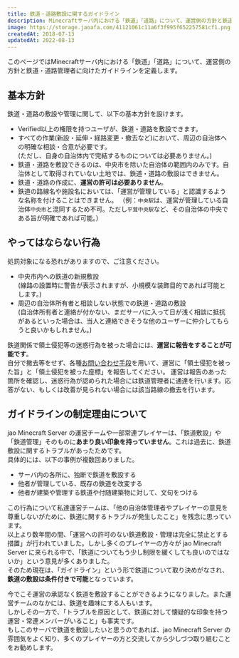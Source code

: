 ```yaml
---
title: 鉄道・道路敷設に関するガイドライン
description: Minecraftサーバ内における「鉄道」「道路」について、運営側の方針と鉄道・道路管理者のガイドラインを定義します。
image: https://storage.jaoafa.com/41121061c11a6f3f995f652257581cf1.png
createdAt: 2018-07-13
updatedAt: 2022-08-13
---
```

このページではMinecraftサーバ内における「鉄道」「道路」について、運営側の方針と鉄道・道路管理者に向けたガイドラインを定義します。

## 基本方針

鉄道・道路の敷設や管理に関して、以下の基本方針を設けます。

- Verified以上の権限を持つユーザが、鉄道・道路を敷設できます。
- すべての作業(新設・延伸・経路変更・撤去など)において、周辺の自治体への明確な相談・合意が必要です。  
  (ただし、自身の自治体内で完結するものについては必要ありません。)
- 鉄道・道路を敷設できるのは、中央市を除いた自治体の範囲内のみです。自治体として取得されていない土地では、鉄道・道路の敷設はできません。
- 鉄道・道路の作成に、**運営の許可は必要ありません**。
- 鉄道の路線名や施設名においては、「運営が管理している」と認識するような名称を付けることはできません。
  （例：`中央駅`は、運営が管理している自治体`中央市`と混同するため不可。ただし`平茸中央駅`など、その自治体の中央である旨が明確であれば可能。）

## やってはならない行為

処罰対象になる恐れがありますので、ご注意ください。

- 中央市内への鉄道の新規敷設  
  (線路の設置時に警告が表示されますが、小規模な装飾目的であれば可能とします。)
- 周辺の自治体所有者と相談しない状態での鉄道・道路の敷設  
  (自治体所有者と連絡が付かない、まだサーバに入って日が浅く相談に抵抗があるといった場合は、当人と連絡できそうな他のユーザーに仲介してもらうと良いかもしれません。)

鉄道関係で領土侵犯等の迷惑行為を被った場合には、**運営に報告をすることが可能です**。  
自分で撤去等をせず、各種[お問い合わせ手段](/support/inquiry)を用いて、運営に「領土侵犯を被った旨」と「領土侵犯を被った座標」を報告してください。
運営は報告のあった箇所を確認し、迷惑行為が認められた場合には鉄道管理者に通達を行います。応答がない、もしくは改善が見られない場合には該当路線の撤去を行います。

## ガイドラインの制定理由について

jao Minecraft Server の運営チームや一部常連プレイヤーは、「鉄道敷設」や「鉄道管理」そのものに**あまり良い印象を持っていません**。これは過去に、鉄道敷設に関するトラブルがあったためです。  
具体的には、以下の事例が複数回ありました。

- サーバ内の各所に、独断で鉄道を敷設する
- 他者が管理している、既存の鉄道を改変する
- 他者が建築や管理する鉄道や付随建築物に対して、文句をつける

この行為について私達運営チームは、「他の自治体管理者やプレイヤーの意見を尊重しないがために、鉄道に関するトラブルが発生したこと」を残念に思っています。  
以上より数年間の間、「運営への許可のない鉄道敷設・管理は完全に禁止とする措置」が行われていました。しかし多くのプレイヤーの方々が jao Minecraft Server に来られる中で、「鉄道についてもう少し制限を緩くしても良いのではないか」という意見が多くありました。  
そのため現在は、「ガイドライン」という形で鉄道について取り決めがなされ、**鉄道の敷設は条件付きで可能**となっています。

今でこそ運営の承認なく鉄道を敷設することができるようになりました。また運営チームのなかには、鉄道を趣味にする人もいます。  
しかしその一方で、「トラブルを原因として、鉄道に対して懐疑的な印象を持つ運営・常連メンバーがいること」も事実です。  
もしこのサーバで鉄道を敷設したいと思うのであれば、jao Minecraft Server の雰囲気をよく知り、多くのプレイヤーの方と交流してから少しづつ取り組むことをお勧めします。
